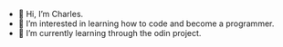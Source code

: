 - 👋 Hi, I’m Charles.
- 👀 I’m interested in learning how to code and become a programmer. 
- 🌱 I’m currently learning through the odin project. 


<!---
chocnutking93/chocnutking93 is a ✨ special ✨ repository because its `README.md` (this file) appears on your GitHub profile.
You can click the Preview link to take a look at your changes.
--->
